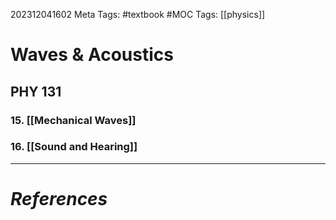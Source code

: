 202312041602
Meta Tags: #textbook #MOC 
Tags: [[physics]]

# Waves & Acoustics

## PHY 131

### 15. [[Mechanical Waves]]
### 16. [[Sound and Hearing]]


---
# *References*